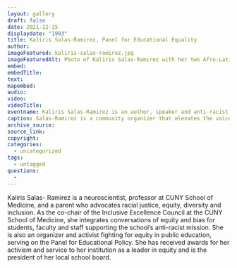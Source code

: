 ```yaml
---
layout: gallery
draft: false
date: 2021-12-15
displaydate: "1993"
title: Kaliris Salas-Ramirez, Panel for Educational Equality
author: 
imageFeatured: kaliris-salas-ramirez.jpg
imageFeaturedAlt: Photo of Kaliris Salas-Ramirez with her two Afro-Latinx children. 
embed: 
embedTitle: 
text: 
mapembed: 
audio: 
video: 
videoTitle: 
eventname: Kaliris Salas-Ramirez is an author, speaker and anti-racist practitioner in education and health care.
caption: Salas-Ramirez is a community organizer that elevates the voices of parents and students. A mother of two Afro-Latinx children, in public schools, she is committed to centering equity in all spaces and dedicated to supporting democratic schools. 
archive_source: 
source_link: 
copyright: 
categories:
  - uncategorized
tags:
  - untagged
questions:
  - 
---
```


Kaliris Salas- Ramirez is a neuroscientist, professor at CUNY School of Medicine, and a parent who advocates racial justice, equity, diversity and inclusion. As the co-chair of the Inclusive Excellence Council at the CUNY School of Medicine, she integrates conversations of equity and bias for students, faculty and staff supporting the school’s anti-racist mission. She is also an organizer and activist fighting for equity in public education, serving on the Panel for Educational Policy. She has received awards for her activism and service to her institution as a leader in equity and is the president of her local school board.